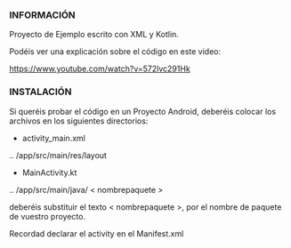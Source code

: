 
### INFORMACIÓN

Proyecto de Ejemplo escrito con XML y Kotlin.

Podéis ver una explicación sobre el código en este video:

https://www.youtube.com/watch?v=572lvc291Hk

### INSTALACIÓN

Si queréis probar el código en un Proyecto Android, deberéis colocar los archivos en los siguientes directorios:

 - activity_main.xml 
 
 .. /app/src/main/res/layout

- MainActivity.kt

.. /app/src/main/java/ < nombrepaquete >

deberéis substituir el texto < nombrepaquete >, por el nombre de paquete de vuestro proyecto.

Recordad declarar el activity en el Manifest.xml


